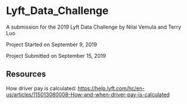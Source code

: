 # Lyft_Data_Challenge
A submission for the 2019 Lyft Data Challenge by Nilai Vemula and Terry Luo

Project Started on September 9, 2019

Project Submitted on September 15, 2019

## Resources
How driver pay is calculated:
https://help.lyft.com/hc/en-us/articles/115013080008-How-and-when-driver-pay-is-calculated
